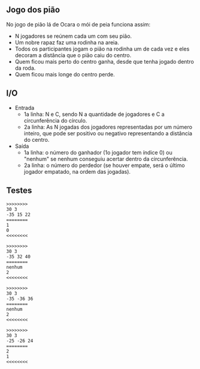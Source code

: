 ## Jogo dos pião

No jogo de pião lá de Ocara o mói de peia funciona assim:
- N jogadores se reúnem cada um com seu pião.
- Um nobre rapaz faz uma rodinha na areia.
- Todos os participantes jogam o pião na rodinha um de cada vez e eles decoram a distância que o pião caiu do centro.
- Quem ficou mais perto do centro ganha, desde que tenha jogado dentro da roda.
- Quem ficou mais longe do centro perde.

## I/O

- Entrada
    - 1a linha: N e C, sendo N a quantidade de jogadores e C a circunferência do círculo.
    - 2a linha: As N jogadas dos jogadores representadas por um número inteiro, que pode ser positivo ou negativo representando a distância do centro.
- Saída
    - 1a linha: o número do ganhador (1o jogador tem índice 0) ou "nenhum" se nenhum conseguiu acertar dentro da circunferência.
    - 2a linha: o número do perdedor (se houver empate, será o último jogador empatado, na ordem das jogadas).

## Testes

```
>>>>>>>>
30 3
-35 15 22
========
1
0
<<<<<<<<

>>>>>>>>
30 3
-35 32 40
========
nenhum
2
<<<<<<<<

>>>>>>>>
30 3
-35 -36 36
========
nenhum
2
<<<<<<<<

>>>>>>>>
30 3
-25 -26 24
========
2
1
<<<<<<<<


```

